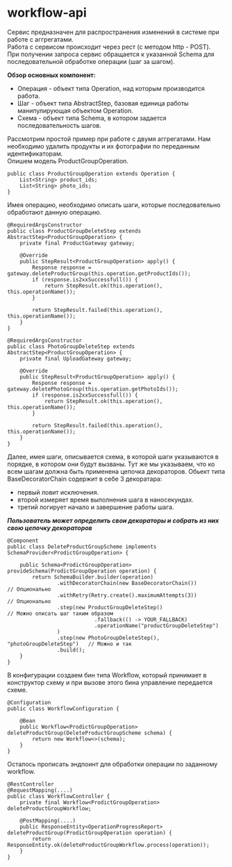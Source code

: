 # workflow-api

Cервис предназначен для распространения изменений в системе при работе с аггрегатами.
<br>Работа с сервисом происходит через рест (с методом http - POST).
<br>При получении запроса сервис обращается к указанной Schema для последовательной обработке операции (шаг за шагом).

<b>Обзор основных компонент:</b>

* Операция - объект типа Operation, над которым производится работа.
* Шаг - объект типа AbstractStep, базовая единица работы манипулирующая объектом Operation.
* Схема - объект типа Schema, в котором задается последовательность шагов.


Рассмотрим простой пример при работе с двумя аггрегатами. Нам необходимо удалить продукты и их фотографии по переданным идентификаторам.
<br>Опишем модель ProductGroupOperation.
```
public class ProductGroupOperation extends Operation {
    List<String> product_ids;
    List<String> photo_ids;
}
```
Имея операцию, необходимо описать шаги, которые последовательно обработают данную операцию.

```
@RequiredArgsConstructor
public class ProductGroupDeleteStep extends AbstractStep<ProductGroupOperation> {
    private final ProductGateway gateway;

    @Override
    public StepResult<ProductGroupOperation> apply() {
        Response response = gateway.deleteProductGroup(this.operation.getProductIds());
        if (response.is2xxSuccessfull()) {
            return StepResult.ok(this.operation(), this.operationName());
        }
        
        return StepResult.failed(this.operation(), this.operationName());
    }
}
```



```
@RequiredArgsConstructor
public class PhotoGroupDeleteStep extends AbstractStep<ProductGroupOperation> {
    private final UploadGateway gateway;

    @Override
    public StepResult<ProductGroupOperation> apply() {
        Response response = gateway.deletePhotoGroup(this.operation.getPhotoIds());
        if (response.is2xxSuccessfull()) {
            return StepResult.ok(this.operation(), this.operationName());
        }
        
        return StepResult.failed(this.operation(), this.operationName());
    }
}
```


Далее, имея шаги, описывается схема, в которой шаги указываются в порядке, в котором они будут вызваны.
Тут же мы указываем, что ко всем шагам должна быть применена цепочка декораторов.
Обьект типа BaseDecoratorChain содержит в себе 3 декоратара: 
* первый ловит исключения.
* второй измеряет время выполнения шага в наносекундах.
* третий логирует начало и завершение работы шага.<br>

<b><i>Пользователь может определить cвои декораторы и собрать из них свою цепочку декораторов</i></b>
```
@Component
public class DeleteProductGroupScheme implements SchemaProvider<ProdictGroupOperation> {

    public Schema<ProdictGroupOperation> provideSchema(ProdictGroupOperation operation) {
        return SchemaBuilder.builder(operation)
                .withDecoratorChain(new BaseDecoratorChain())               // Опционально
                .withRetry(Retry.create().maximumAttempts(3))               // Опционально
                .step(new ProductGroupDeleteStep()                          // Можно описать шаг таким образом
                            .fallback(() -> YOUR_FALLBACK)
                            .operationName("productGroupDeleteStep")
                )
                .step(new PhotoGroupDeleteStep(), "photoGroupDeleteStep")   // Можно и так
                .build();
    }
}
```

В конфигурации создаем бин типа Workflow, который принимает в конструктор схему и при вызове этого бина управление
передается схеме.
```
@Configuration
public class WorkflowConfiguration {

    @Bean
    public Workflow<ProdictGroupOperation> deleteProductGroup(DeleteProductGroupScheme schema) {
        return new Workflow<>(schema);
    }
}
```

Осталось прописать эндпоинт для обработки операции по заданному workflow.
```
@RestController
@RequestMapping(....)
public class WorkflowController {
    private final Workflow<ProdictGroupOperation> deleteProductGroupWorkflow;

    @PostMapping(....)
    public ResponseEntity<OperationProgressReport> deleteProductGroup(ProdictGroupOperation operation) {
        return ResponseEntity.ok(deleteProductGroupWorkflow.process(operation));
    }
}
```
